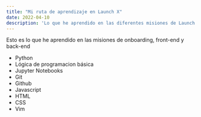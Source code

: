 ```yaml
---
title: "Mi ruta de aprendizaje en Launch X"
date: 2022-04-10
description: 'Lo que he aprendido en las diferentes misiones de Launch X de Innovaccion Virtual'
---
```


Esto es lo que he aprendido en las misiones de onboarding, front-end y back-end

- Python
- Lógica de programacion básica
- Jupyter Notebooks
- Git
- Github
- Javascript
- HTML
- CSS
- Vim
